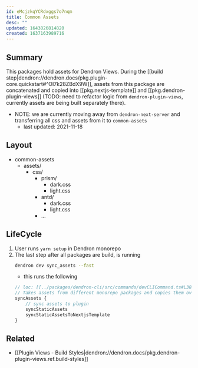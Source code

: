 ```yaml
---
id: eMcjzkqYCRdxggs7o7nqm
title: Common Assets
desc: ""
updated: 1643826814820
created: 1637163989716
---
```


## Summary

This packages hold assets for Dendron Views. During the [[build step|dendron://dendron.docs/pkg.plugin-core.quickstart#^OI7k28ZBdX9W]], assets from this package are concatenated and copied into [[pkg.nextjs-template]] and [[pkg.dendron-plugin-views]] (TODO: need to refactor logic from `dendron-plugin-views`, currently assets are being built separately there).

- NOTE: we are currently moving away from `dendron-next-server` and transferring all css and assets from it to `common-assets`
  - last updated: 2021-11-18

## Layout

- common-assets
  - assets/
    - css/
      - prism/
        - dark.css
        - light.css
      - antd/
        - dark.css
        - light.css
      - ...

## LifeCycle

1. User runs `yarn setup` in Dendron monorepo
1. The last step after all packages are build, is running
   ```sh
   dendron dev sync_assets --fast
   ```
   - this runs the following
   ```ts
   // loc: [[../packages/dendron-cli/src/commands/devCLICommand.ts#L388]]
   // Takes assets from different monorepo packages and copies them over to the plugin
   syncAssets {
       // sync assets to plugin
       syncStaticAssets
       syncStaticAssetsToNextjsTemplate
   }
   ```

## Related

- [[Plugin Views - Build Styles|dendron://dendron.docs/pkg.dendron-plugin-views.ref.build-styles]]
